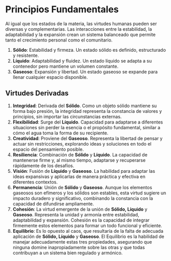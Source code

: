 # Principios Fundamentales

Al igual que los estados de la materia, las virtudes humanas pueden ser diversas y complementarias. Las interacciones entre la estabilidad, la adaptabilidad y la expansión crean un sistema balanceado que permite tanto el crecimiento personal como el comunitario.

1. **Sólido**: Estabilidad y firmeza. Un estado sólido es definido, estructurado y resistente.
2. **Líquido**: Adaptabilidad y fluidez. Un estado líquido se adapta a su contenedor pero mantiene un volumen constante.
3. **Gaseoso**: Expansión y libertad. Un estado gaseoso se expande para llenar cualquier espacio disponible.

## Virtudes Derivadas

1. **Integridad**: Derivada del **Sólido**. Como un objeto sólido mantiene su forma bajo presión, la integridad representa la constancia de valores y principios, sin importar las circunstancias externas.
2. **Flexibilidad**: Surge del **Líquido**. Capacidad para adaptarse a diferentes situaciones sin perder la esencia o el propósito fundamental, similar a cómo el agua toma la forma de su recipiente.
3. **Creatividad**: Proviene del **Gaseoso**. Representa la libertad de pensar y actuar sin restricciones, explorando ideas y soluciones en todo el espacio del pensamiento posible.
4. **Resiliencia**: Combinación de **Sólido** y **Líquido**. La capacidad de mantenerse firme y, al mismo tiempo, adaptarse y recuperarse rápidamente de los desafíos.
5. **Visión**: Fusión de **Líquido** y **Gaseoso**. La habilidad para adaptar las ideas expansivas y aplicarlas de manera práctica y efectiva en diferentes contextos.
6. **Permanencia**: Unión de **Sólido** y **Gaseoso**. Aunque los elementos gaseosos son efímeros y los sólidos son estables, esta virtud sugiere un impacto duradero y significativo, combinando la constancia con la capacidad de difundirse ampliamente.
7. **Cohesión**: La virtud emergente de la unión de **Sólido, Líquido** y **Gaseoso**. Representa la unidad y armonía entre estabilidad, adaptabilidad y expansión. Cohesión es la capacidad de integrar firmemente estos elementos para formar un todo funcional y eficiente.
8. **Equilibrio**: Es lo opuesto al caos, que resultaría de la falta de adecuada aplicación de **Sólido, Líquido** y **Gaseoso**. El Equilibrio es la habilidad de manejar adecuadamente estas tres propiedades, asegurando que ninguna domine inapropiadamente sobre las otras y que todas contribuyan a un sistema bien regulado y armónico.
